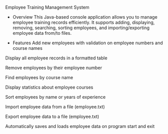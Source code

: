 Employee Training Management System
 - Overview
This Java-based console application allows you to manage employee training records efficiently. It supports adding, displaying, removing, searching, sorting employees, and importing/exporting employee data from/to files.

- Features
Add new employees with validation on employee numbers and course names

Display all employee records in a formatted table

Remove employees by their employee number

Find employees by course name

Display statistics about employee courses

Sort employees by name or years of experience

Import employee data from a file (employee.txt)

Export employee data to a file (employee.txt)

Automatically saves and loads employee data on program start and exit

